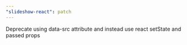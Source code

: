 ```yaml
---
"slideshow-react": patch
---
```


Deprecate using data-src attribute and instead use react setState and passed props
